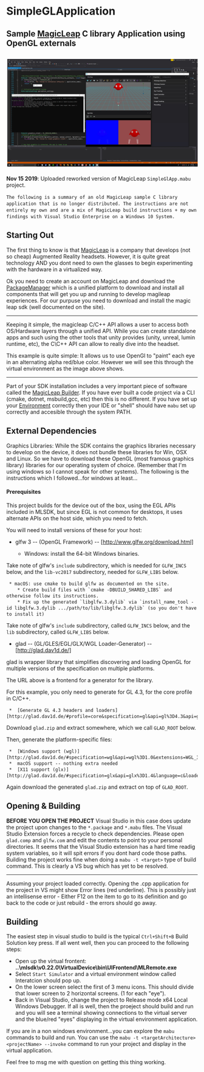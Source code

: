 # SimpleGLApplication
Sample [MagicLeap](http://www.magicleap.com) C library Application using OpenGL externals
---
![build & run](SimpleExample.jpg)
---
**Nov 15 2019**: Uploaded reworked version of MagicLeap `SimpleGlApp.mabu` project. 

`The following is a summary of an old MagicLeap sample C library application that is no longer distributed. The instructions are not entirely my own and are a mix of MagicLeap build instructions + my own findings with Visual Studio Enterprise on a Windows 10 System.`

## Starting Out
The first thing to know is that [MagicLeap](http://www.magicleap.com) is a company that develops (not so cheap) Augmented Reality headsets. However, it is quite great technology AND you dont need to own the glasses to begin experimenting with the hardware in a virtualized way.

Ok you need to create an account on MagicLeap and download the [PackageManager](https://creator.magicleap.com/downloads/lumin-sdk/overview) which is a unified platform to download and install all components that will get you up and running to develop magileap experiences. For our purpuse you need to download and install the magic leap sdk (well documented on the site).

---
Keeping it simple, the magicleap C/C++ API allows a user to access both OS/Hardware layers through a unified API. While you can create standalone apps and such using the other tools that unity provides (unity, unreal, lumin runtime, etc), the C\C++ API can allow to really dive into the headset. 

This example is quite simple: It allows us to use OpenGl to "paint" each eye in an alternating alpha red/blue color. However we will see this through the virtual environment as the image above shows.

---
Part of your SDK installation includes a very important piece of software called the [MagicLeap Builder](https://creator.magicleap.com/learn/guides/magic-leap-builder-overview). If you have ever built a code project via a CLI (cmake, dotnet, msbuild,gcc, etc) then this is no different. If you have set up your [Environment](https://creator.magicleap.com/learn/guides/programming-guide) correctly then your IDE or "shell" should have `mabu` set up correctly and accesible through the system PATH. 

## External Dependencies
Graphics Libraries: While the SDK contains the graphics libraries necessary to develop on the device, it does not bundle these libraries for Win, OSX and Linux. So we have to download these OpenGL (most framous graphics library) libraries for our operating system of choice. (Remember that I'm using windows so I cannot speak for other systems). The following is the instructions which I followed...for windows at least...

#### Prerequisites

This project builds for the device out of the box, using the EGL APIs included in MLSDK, but since EGL is not common for desktops,
it uses alternate APIs on the host side, which you need to fetch.

You will need to install versions of these for your host:

  * glfw 3 -- (OpenGL Framework) -- [http://www.glfw.org/download.html]

     * Windows: install the 64-bit Windows binaries.
     
Take note of glfw's `include` subdirectory, which is needed for `GLFW_INCS` below, and the `lib-vc2017` subdirectory, needed for `GLFW_LIBS` below.

     * macOS: use cmake to build glfw as documented on the site.
        * Create build files with `cmake -DBUILD_SHARED_LIBS` and otherwise follow its instructions.
        * Fix up the generated `libglfw.3.dylib` via `install_name_tool -id libglfw.3.dylib .../path/to/lib/libglfw.3.dylib` (so you don't have to install it)

Take note of glfw's `include` subdirectory, called `GLFW_INCS` below, and the `lib` subdirectory, called `GLFW_LIBS` below.

  * glad -- (GL/GLES/EGL/GLX/WGL Loader-Generator) -- [http://glad.dav1d.de/]

glad is wrapper library that simplifies discovering and loading OpenGL for multiple versions of the specification
on multiple platforms. 

The URL above is a frontend for a generator for the library.

For this example, you only need to generate for GL 4.3, for the core profile in C/C++.

     *  [Generate GL 4.3 headers and loaders][http://glad.dav1d.de/#profile=core&specification=gl&api=gl%3D4.3&api=gles1%3Dnone&api=gles2%3Dnone&api=glsc2%3Dnone&language=c&loader=on]

Download `glad.zip` and extract somewhere, which we call `GLAD_ROOT` below.

Then, generate the platform-specific files:

     *  [Windows support (wgl)][http://glad.dav1d.de/#specification=wgl&api=wgl%3D1.0&extensions=WGL_3DFX_multisample&extensions=WGL_3DL_stereo_control&extensions=WGL_AMD_gpu_association&extensions=WGL_ARB_buffer_region&extensions=WGL_ARB_context_flush_control&extensions=WGL_ARB_create_context&extensions=WGL_ARB_create_context_no_error&extensions=WGL_ARB_create_context_profile&extensions=WGL_ARB_create_context_robustness&extensions=WGL_ARB_extensions_string&extensions=WGL_ARB_framebuffer_sRGB&extensions=WGL_ARB_make_current_read&extensions=WGL_ARB_multisample&extensions=WGL_ARB_pbuffer&extensions=WGL_ARB_pixel_format&extensions=WGL_ARB_pixel_format_float&extensions=WGL_ARB_render_texture&extensions=WGL_ARB_robustness_application_isolation&extensions=WGL_ARB_robustness_share_group_isolation&extensions=WGL_ATI_pixel_format_float&extensions=WGL_EXT_colorspace&extensions=WGL_EXT_create_context_es2_profile&extensions=WGL_EXT_create_context_es_profile&extensions=WGL_EXT_depth_float&extensions=WGL_EXT_display_color_table&extensions=WGL_EXT_extensions_string&extensions=WGL_EXT_framebuffer_sRGB&extensions=WGL_EXT_make_current_read&extensions=WGL_EXT_multisample&extensions=WGL_EXT_pbuffer&extensions=WGL_EXT_pixel_format&extensions=WGL_EXT_pixel_format_packed_float&extensions=WGL_EXT_swap_control&extensions=WGL_EXT_swap_control_tear&extensions=WGL_I3D_digital_video_control&extensions=WGL_I3D_gamma&extensions=WGL_I3D_genlock&extensions=WGL_I3D_image_buffer&extensions=WGL_I3D_swap_frame_lock&extensions=WGL_I3D_swap_frame_usage&extensions=WGL_NV_DX_interop&extensions=WGL_NV_DX_interop2&extensions=WGL_NV_copy_image&extensions=WGL_NV_delay_before_swap&extensions=WGL_NV_float_buffer&extensions=WGL_NV_gpu_affinity&extensions=WGL_NV_multisample_coverage&extensions=WGL_NV_present_video&extensions=WGL_NV_render_depth_texture&extensions=WGL_NV_render_texture_rectangle&extensions=WGL_NV_swap_group&extensions=WGL_NV_vertex_array_range&extensions=WGL_NV_video_capture&extensions=WGL_NV_video_output&extensions=WGL_OML_sync_control&language=c&loader=on]
     *  macOS support -- nothing extra needed
     *  [X11 support (glx)][http://glad.dav1d.de/#specification=glx&api=glx%3D1.4&language=c&loader=on]

Again download the generated `glad.zip` and extract on top of `GLAD_ROOT`.

Opening & Building
---
**BEFORE YOU OPEN THE PROJECT**
Visual Studio in this case does update the project upon changes to the `*.package` and `*.mabu` files. The Visual Studio Extension forces a recycle to check dependencies. Please open `glad.comp` and `glfw.com` and edit the contents to point to your personal directories. It seems that the Visual Studio extension has a hard time readig system variables, so it will spit errors if you dont hard code those paths. Building the project works fine when doing a `mabu -t <target>` type of build command. This is clearly a VS bug which has yet to be resolved.

---

Assuming your project loaded correctly. Opening the .cpp application for the project in VS might show Error lines (red underline). This is possibly just an intellisense error - Either F12 on the item to go to its definition and go back to the code or just rebuild - the errors should go away.

Building
---
The easiest step in visual studio to build is the typical `Ctrl+Shift+B` Build Solution key press. If all went well, then you can proceed to  the following steps: 
* Open up the virtual frontent: **..\mlsdk\v0.22.0\VirtualDevice\bin\UIFrontend\MLRemote.exe**
* Select `Start Simulator` and a virtual environment window called Interatcion should pop up.
* On the lower screen select the first of 3 menu icons. This should divide that lower screen to 2 horizontal screens. (1 for each "eye").
* Back in Visual Studio, change the project to Release mode x64 Local Windows Debugger. If all is well, then the proeject should build and run and you will see a terminal showing connections to the virtual server and the blue/red "eyes" displaying in the virtual environment application.

If you are in a non windows environment...you can explore the `mabu` commands to build and run. You can use the `mabu -t <targetArchitecture> <projectName> --invoke` command to run your project and display in the virtual application. 

Feel free to msg me with question on getting this thing working. 
